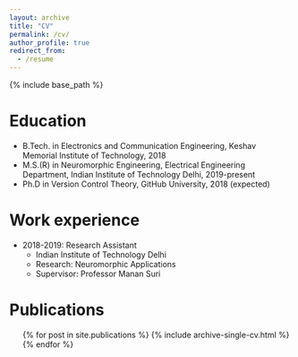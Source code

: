 ```yaml
---
layout: archive
title: "CV"
permalink: /cv/
author_profile: true
redirect_from:
  - /resume
---
```


{% include base_path %}

Education
======
* B.Tech. in Electronics and Communication Engineering, Keshav Memorial Institute of Technology, 2018
* M.S.(R) in Neuromorphic Engineering, Electrical Engineering Department, Indian Institute of Technology Delhi, 2019-present
* Ph.D in Version Control Theory, GitHub University, 2018 (expected)

Work experience
======
* 2018-2019: Research Assistant
  * Indian Institute of Technology Delhi
  * Research: Neuromorphic Applications
  * Supervisor: Professor Manan Suri
  
Publications
======
  <ul>{% for post in site.publications %}
    {% include archive-single-cv.html %}
  {% endfor %}</ul>
  
